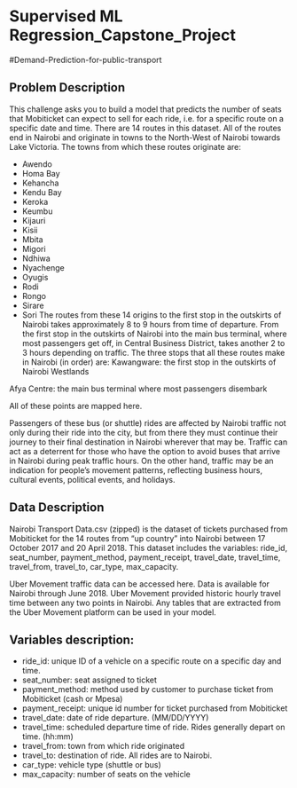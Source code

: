 # Supervised ML Regression_Capstone_Project

#Demand-Prediction-for-public-transport

## Problem Description
This challenge asks you to build a model that predicts the number of seats that Mobiticket can expect to sell for each ride, i.e. for a specific route on a specific date and time. There are 14 routes in this dataset. All of the routes end in Nairobi and originate in towns to the North-West of Nairobi towards Lake Victoria.
The towns from which these routes originate are:

* Awendo
* Homa Bay
* Kehancha
* Kendu Bay
* Keroka
* Keumbu
* Kijauri
* Kisii
* Mbita
* Migori
* Ndhiwa
* Nyachenge
* Oyugis
* Rodi
* Rongo
* Sirare
* Sori
The routes from these 14 origins to the first stop in the outskirts of Nairobi takes approximately 8 to 9 hours from time of departure. From the first stop in the outskirts of Nairobi into the main bus terminal, where most passengers get off, in Central Business District, takes another 2 to 3 hours depending on traffic.
The three stops that all these routes make in Nairobi (in order) are:
Kawangware: the first stop in the outskirts of Nairobi
Westlands

Afya Centre: the main bus terminal where most passengers disembark

All of these points are mapped here.

Passengers of these bus (or shuttle) rides are affected by Nairobi traffic not only during their ride into the city, but from there they must continue their journey to their final destination in Nairobi wherever that may be. Traffic can act as a deterrent for those who have the option to avoid buses that arrive in Nairobi during peak traffic hours. On the other hand, traffic may be an indication for people’s movement patterns, reflecting business hours, cultural events, political events, and holidays.
## Data Description
Nairobi Transport Data.csv (zipped) is the dataset of tickets purchased from Mobiticket for the 14 routes from “up country” into Nairobi between 17 October 2017 and 20 April 2018. This dataset includes the variables: ride_id, seat_number, payment_method, payment_receipt, travel_date, travel_time, travel_from, travel_to, car_type, max_capacity.

Uber Movement traffic data can be accessed here. Data is available for Nairobi through June 2018. Uber Movement provided historic hourly travel time between any two points in Nairobi. Any tables that are extracted from the Uber Movement platform can be used in your model.

## Variables description:
* ride_id: unique ID of a vehicle on a specific route on a specific day and time.
* seat_number: seat assigned to ticket
* payment_method: method used by customer to purchase ticket from Mobiticket (cash or Mpesa)
* payment_receipt: unique id number for ticket purchased from Mobiticket
* travel_date: date of ride departure. (MM/DD/YYYY)
* travel_time: scheduled departure time of ride. Rides generally depart on time. (hh:mm)
* travel_from: town from which ride originated
* travel_to: destination of ride. All rides are to Nairobi.
* car_type: vehicle type (shuttle or bus)
* max_capacity: number of seats on the vehicle
